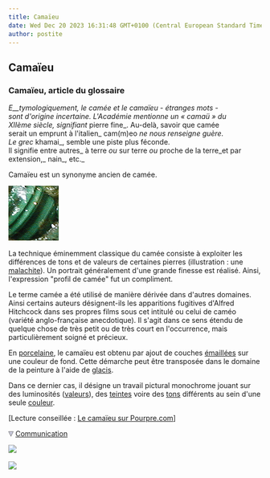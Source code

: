 ```yaml
---
title: Camaïeu
date: Wed Dec 20 2023 16:31:48 GMT+0100 (Central European Standard Time)
author: postite
---
```


## Camaïeu
### Camaïeu, article du glossaire
 _E__tymologiquement, le camée et le camaïeu - étranges mots -  
sont d'origine incertaine. L'Académie mentionne un « camaü » du  
XIIème siècle, signifiant_ pierre fine_. Au-delà, savoir que camée  
serait un emprunt à l'italien_ cam(m)eo _ne nous renseigne guère.  
Le grec_ khamai_, semble une piste plus féconde.  
Il signifie entre autres_ à terre _ou_ sur terre _ou_ proche de la terre_et par extension,_ nain_, etc._

Camaïeu est un synonyme ancien de camée.

![](images/malachite.jpg)

La technique éminemment classique du camée consiste à exploiter les différences de tons et de valeurs de certaines pierres (illustration : une [malachite](malachite.html)). Un portrait généralement d'une grande finesse est réalisé. Ainsi, l'expression "profil de camée" fut un compliment.

Le terme camée a été utilisé de manière dérivée dans d'autres domaines. Ainsi certains auteurs désignent-ils les apparitions fugitives d'Alfred Hitchcock dans ses propres films sous cet intitulé ou celui de caméo (variété anglo-française anecdotique). Il s'agit dans ce sens étendu de quelque chose de très petit ou de très court en l'occurrence, mais particulièrement soigné et précieux.

En [porcelaine](porcelaine.html), le camaïeu est obtenu par ajout de couches [émaillées](email.html) sur une couleur de fond. Cette démarche peut être transposée dans le domaine de la peinture à l'aide de [glacis](glacis.html).

Dans ce dernier cas, il désigne un travail pictural monochrome jouant sur des luminosités ([valeurs](valeur.html)), des [teintes](teint.html) voire des [tons](ton.html) différents au sein d'une seule [couleur](couleur.html).

\[Lecture conseillée : [Le camaïeu sur Pourpre.com](http://pourpre.com/chroma/dico.php?typ=fiche&&ent=camaieu)\]



![](images/flechebas.gif) [Communication](http://www.artrealite.com/annonceurs.htm) 

[![](https://cbonvin.fr/sites/regie.artrealite.com/visuels/campagne1.png)](index-2.html#20131014)

![](https://cbonvin.fr/sites/regie.artrealite.com/visuels/campagne2.png)